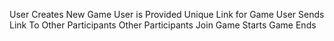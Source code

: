 User Creates New Game
User is Provided Unique Link for Game
User Sends Link To Other Participants
Other Participants Join
Game Starts
Game Ends
